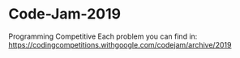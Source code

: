 # Code-Jam-2019
Programming Competitive 
Each problem you can find in:
https://codingcompetitions.withgoogle.com/codejam/archive/2019
